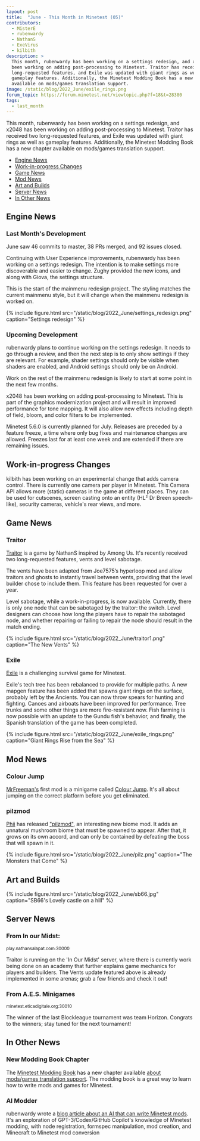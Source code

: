 ```yaml
---
layout: post
title:  "June - This Month in Minetest (05)"
contributors:
  - MisterE
  - rubenwardy
  - NathanS
  - ExeVirus
  - kilbith
description: >
  This month, rubenwardy has been working on a settings redesign, and x2048 has
  been working on adding post-processing to Minetest. Traitor has received two
  long-requested features, and Exile was updated with giant rings as well as
  gameplay features. Additionally, the Minetest Modding Book has a new chapter
  available on mods/games translation support.
image: /static/blog/2022_June/exile_rings.png
forum_topic: https://forum.minetest.net/viewtopic.php?f=18&t=28380
tags:
  - last_month
---
```


This month, rubenwardy has been working on a settings redesign, and x2048 has
been working on adding post-processing to Minetest. Traitor has received two
long-requested features, and Exile was updated with giant rings as well as
gameplay features. Additionally, the Minetest Modding Book has a new chapter
available on mods/games translation support.

<!-- more -->

- [Engine News ](#engine-news-)
- [Work-in-progress Changes](#work-in-progress-changes)
- [Game News ](#game-news-)
- [Mod News ](#mod-news-)
- [Art and Builds ](#art-and-builds-)
- [Server News ](#server-news-)
- [In Other News ](#in-other-news-)


## Engine News <a name="engine"></a>

### Last Month's Development

June saw 46 commits to master, 38 PRs merged, and 92 issues closed.

Continuing with User Experience improvements, rubenwardy has been working on a
settings redesign. The intention is to make settings more discoverable and
easier to change. Zughy provided the new icons, and along with Giova, the
settings structure.

This is the start of the mainmenu redesign project. The styling matches the
current mainmenu style, but it will change when the mainmenu redesign is worked
on.

{% include figure.html src="/static/blog/2022_June/settings_redesign.png" caption="Settings redesign" %}

### Upcoming Development

rubenwardy plans to continue working on the settings redesign. It needs to go
through a review, and then the next step is to only show settings if they are
relevant. For example, shader settings should only be visible when shaders are
enabled, and Android settings should only be on Android.

Work on the rest of the mainmenu redesign is likely to start at some point in
the next few months.

x2048 has been working on adding post-processing to Minetest. This is part
of the graphics modernization project and will result in improved performance
for tone mapping. It will also allow new effects including depth of field, bloom,
and color filters to be implemented.

Minetest 5.6.0 is currently planned for July. Releases are preceded by a
feature freeze, a time where only bug fixes and maintenance changes
are allowed. Freezes last for at least one week and are extended if there are
remaining issues.

## Work-in-progress Changes

kilbith has been working on an experimental change that adds camera control.
There is currently one camera per player in Minetest. This Camera API allows
more (static) cameras in the game at different places. They can be used for
cutscenes, screen casting onto an entity (HL² Dr Breen speech-like), security
cameras, vehicle's rear views, and more.


## Game News <a name="games"></a>

### Traitor

[Traitor](https://notabug.org/NathanS21/Traitor) is a game by NathanS
inspired by Among Us. It's recently received two long-requested features, vents
and level sabotage.

The vents have been adapted from Joe7575’s hyperloop mod and allow traitors and
ghosts to instantly travel between vents, providing that the level builder chose
to include them. This feature has been requested for over a year.

Level sabotage, while a work-in-progress, is now available. Currently,
there is only one node that can be sabotaged by the traitor: the switch. Level
designers can choose how long the players have to repair the sabotaged node, and
whether repairing or failing to repair the node should result in the match
ending.

{% include figure.html src="/static/blog/2022_June/traitor1.png" caption="The New Vents" %}

### Exile

[Exile](https://content.minetest.net/packages/Mantar/exile/) is a challenging
survival game for Minetest.

Exile's tech tree has been rebalanced to provide for multiple paths. A new
mapgen feature has been added that spawns giant rings on the surface, probably
left by the Ancients. You can now throw spears for hunting and fighting. Canoes
and airboats have been improved for performance. Tree trunks and some other
things are more fire-resistant now. Fish farming is now possible with an update
to the Gundu fish's behavior, and finally, the Spanish translation of the game
has been completed.

{% include figure.html src="/static/blog/2022_June/exile_rings.png" caption="Giant Rings Rise from the Sea" %}

## Mod News <a name="mods"></a>
### Colour Jump

[MrFreeman's](https://content.minetest.net/users/MrFreeman/) first mod is a
minigame called
[Colour Jump](https://content.minetest.net/packages/MrFreeman/colour_jump/).
It's all about jumping on the correct platform before you get eliminated.

### pilzmod

[Phii](https://content.minetest.net/users/Phii/) has released
["pilzmod"](https://content.minetest.net/packages/Phii/pilzmod/), an interesting
new biome mod. It adds an unnatural mushroom biome that must be spawned to
appear. After that, it grows on its own accord, and can only be contained by
defeating the boss that will spawn in it.

{% include figure.html src="/static/blog/2022_June/pilz.png" caption="The Monsters that Come" %}

## Art and Builds <a name="art"></a>

{% include figure.html src="/static/blog/2022_June/sb66.jpg" caption="SB66's Lovely castle on a hill" %}


## Server News <a name="s-news"></a>

### From In our Midst:
<sub>play.nathansalapat.com:30000</sub>

Traitor is running on the 'In Our Midst' server, where there is currently work
being done on an academy that further explains game mechanics for players and
builders. The Vents update featured above is already implemented in some arenas;
grab a few friends and check it out!

### From A.E.S. Minigames
<sub>minetest.eticadigitale.org:30010</sub>

The winner of the last Blockleague tournament was team Horizon. Congrats to the
winners; stay tuned for the next tournament!

## In Other News <a name="o-news"></a>

### New Modding Book Chapter

The [Minetest Modding Book](https://rubenwardy.com/minetest_modding_book/) has a
new chapter available
[about mods/games translation support](https://rubenwardy.com/minetest_modding_book/en/quality/translations.html).
The modding book is a great way to learn how to write mods and games for
Minetest.

### AI Modder

rubenwardy wrote a
[blog article about an AI that can write Minetest
mods](https://blog.rubenwardy.com/2022/06/22/gpt-3-minetest-modding/).
It's an exploration of GPT-3/Codex/GitHub Copilot&#39;s knowledge of Minetest
modding, with node registration, formspec manipulation, mod creation, and
Minecraft to Minetest mod conversion
